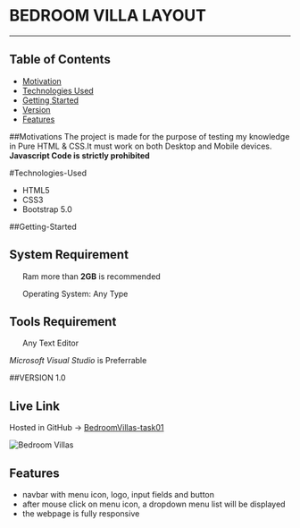 # BEDROOM VILLA LAYOUT
<hr/>

## Table of Contents
- [Motivation](#motivation) 
- [Technologies Used](#technologies-used)
- [Getting Started](#getting-started)
- [Version](#Version)
- [Features](#features)



##Motivations
The project is made for the purpose of testing my knowledge in Pure HTML & CSS.It must work on both Desktop and Mobile devices. 
<b>Javascript Code is strictly prohibited</b>

#Technologies-Used
<ul>
<li>HTML5</li>
<li>CSS3</li>
<li>Bootstrap 5.0</li>
</ul>

##Getting-Started
<h2>System Requirement</h2>
<ul>Ram more than <strong>2GB</strong> is recommended</ul>
<ul>Operating System: Any Type</ul>
<h2>Tools Requirement</h2> 
<ul>Any Text Editor</ul>
<i>Microsoft Visual Studio</i> is Preferrable

##VERSION 1.0

## Live Link
Hosted in GitHub -> [BedroomVillas-task01](https://abuhorairatarif.github.com/w3-engr/bedroom-task1/)

![Bedroom Villas](https://abuhorairatarif.github.com/w3-engr/bedroom-task1/screenshot/mobile-view.png)

## Features
* navbar with menu icon, logo, input fields and button
* after mouse click on menu icon, a dropdown menu list will be displayed
* the webpage is fully responsive



